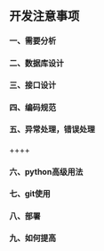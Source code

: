## 开发注意事项

#### 一、需要分析
#### 二、数据库设计
#### 三、接口设计
#### 四、编码规范
#### 五、异常处理，错误处理

++++

#### 六、python高级用法
#### 七、git使用
#### 八、部署
#### 九、如何提高
